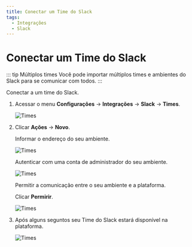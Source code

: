 ```yaml
---
title: Conectar um Time do Slack
tags:
  - Integrações
  - Slack
---
```


# Conectar um Time do Slack

::: tip Múltiplos times
Você pode importar múltiplos times e ambientes do Slack para se comunicar com todos.
:::

Conectar a um time do Slack.

1. Acessar o menu **Configurações** -> **Integrações** -> **Slack** -> **Times**.

   ![Times](https://cdn.phishx.io/phishx-docs/images/phishx_integrations_slack_import_01.webp)

2. Clicar **Ações** -> **Novo**.

   Informar o endereço do seu ambiente.

   ![Times](https://cdn.phishx.io/phishx-docs/images/phishx_integrations_slack_import_03.webp)

   Autenticar com uma conta de administrador do seu ambiente.

   ![Times](https://cdn.phishx.io/phishx-docs/images/phishx_integrations_slack_import_04.webp)

   Permitir a comunicação entre o seu ambiente e a plataforma.

   Clicar **Permirir**.

   ![Times](https://cdn.phishx.io/phishx-docs/images/phishx_integrations_slack_import_05.webp)

3. Após alguns seguntos seu Time do Slack estará disponível na plataforma.

   ![Times](https://cdn.phishx.io/phishx-docs/images/phishx_integrations_slack_import_06.webp)
